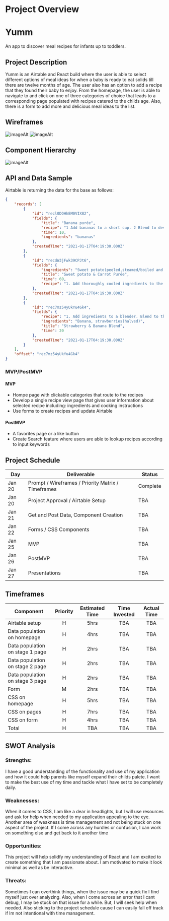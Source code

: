 # Project Overview

# Yumm
An app to discover meal recipes for infants up to toddlers.

## Project Description

Yumm is an Airtable and React build where the user is able to select different options of meal ideas for when a baby is ready to eat solids till there are twelve months of age. The user also has an option to add a recipe that they found their baby to enjoy. From the homepage, the user is able to navigate to and click on one of three categories of choice that leads to a corresponding page populated with recipes catered to the childs age. Also, there is a form to add more and delicious meal ideas to the list.


## Wireframes
![imageAlt](https://wireframe.cc/0iU2Fu)
![imageAlt](https://wireframe.cc/JDJCRs)

## Component Hierarchy
![imageAlt](https://app.moqups.com/52gSDJn7jw/view/page/aaf1baec7) 

## API and Data Sample

Airtable is returning the data for ths base as follows:

```json
{
    "records": [
        {
            "id": "recl0DOHhEM0VIX82",
            "fields": {
                "title": "Banana purée",
                "recipe": "1 Add bananas to a short cup. 2 Blend to desired consistency",
                "time": 10,
                "ingredients": "bananas"
            },
            "createdTime": "2021-01-17T04:19:30.000Z"
        },
        {
            "id": "recdW3jFwk39CPJt6",
            "fields": {
                "ingredients": "Sweet potato(peeled,steamed/boiled and cooled, Carrots(steamed/boiled and cooled) breastmilk/water/formula",
                "title": "Sweet potato & Carrot Purée",
                "time": 60,
                "recipe": "1. Add thoroughly cooled ingredients to the blender 2. Blend for 30 seconds, until combined then stir 3. Blend for another 30 seconds to reach a smoot..."
            },
            "createdTime": "2021-01-17T04:19:30.000Z"
        },
        {
            "id": "rec7mz54yUkYu4Gk4",
            "fields": {
                "recipe": "1. Add ingredients to a blender. Blend to the desired consistency",
                "ingredients": "Banana, strawberries(halved)",
                "title": "Strawberry & Banana Blend",
                "time": 20
            },
            "createdTime": "2021-01-17T04:19:30.000Z"
        }
    ],
    "offset": "rec7mz54yUkYu4Gk4"
}

```

### MVP/PostMVP

#### MVP 

- Hompe page with clickable categories that route to the recipes
- Develop a single recipe view page that gives user information about selected recipe including: ingredients and cooking instructions
- Use forms to create recipes and update Airtable

#### PostMVP  

- A favorites page or a like button
- Create Search feature where users are able to lookup recipes according to input keywords


## Project Schedule

|  Day | Deliverable | Status
|---|---| ---|
|Jan 20| Prompt / Wireframes / Priority Matrix / Timeframes | Complete
|Jan 20| Project Approval / Airtable Setup| TBA
|Jan 21| Get and Post Data, Component Creation| TBA
|Jan 22| Forms / CSS Components|TBA
|Jan 25| MVP | TBA
|Jan 26| PostMVP| TBA
|Jan 27| Presentations | TBA

## Timeframes


| Component | Priority | Estimated Time | Time Invested | Actual Time |
| --- | :---: |  :---: | :---: | :---: |
| Airtable setup | H | 5hrs | TBA| TBA |
| Data population on homepage | H | 4hrs| TBA | TBA |
| Data population on stage 1 page| H | 2hrs| TBA | TBA |
| Data population on stage 2 page | H | 2hrs| TBA | TBA |
| Data population on stage 3 page | H | 2hrs| TBA |TBA |
| Form | M | 2hrs| TBA |TBA |
| CSS on homepage | H | 5hrs| TBA | TBA|
| CSS on pages | H |7hrs| TBA|TBA |
| CSS on form | H | 4hrs| TBA |TBA  |
| Total | H |TBA| TBA | TBA |

## SWOT Analysis

### Strengths:

I have a good understanding of the functionality and use of my application and how it could help parents like myself expand their childs palete. I want to make the best use of my time and tackle what I have set to be completely daily. 

### Weaknesses:

When it comes to CSS, I am like a dear in headlights, but I will use resources and ask for help when needed to my application appealing to the eye. Another area of weakness is time management and not being stuck on one aspect of the project. If I come across any hurdles or confusion, I can work on something else and get back to it another time

### Opportunities:

This project will help solidfy my understanding of React and I am excited to create something that I am passionate about. I am motivated to make it look minimal as well as be interactive.

### Threats:

Sometimes I can overthink things, when the issue may be a quick fix I find myself just over analyzing. Also, when I come across an error that I cant debug, I may be stuck on that issue for a while. But, I will seek help when needed. Also sticking to the project schedule cause I can easily fall off track if Im not intentional with time management.
